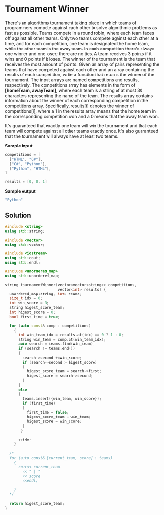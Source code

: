 # Tournament Winner

There's an algorithms tournament taking place in which teams of programmers compete against each other to solve algorithmic problems as fast as possible. Teams compete in a round robin, where each team faces off against all other teams. Only two teams compete against each other at a time, and for each competition, one team is designated the home team, while the other team is the away team. In each competition there's always one winner and one loser; there are no ties. A team receives 3 points if it wins and 0 points if it loses. The winner of the tournament is the team that receives the most amount of points.
Given an array of pairs representing the teams that have competed against each other and an array containing the results of each competition, write a function that returns the winner of the tournament. The input arrays are named competitions and results, respectively. The competitions array has elements in the form of **[homeTeam, awayTeam]**, where each team is a string of at most 30 characters representing the name of the team. The results  array contains information about the winner of each corresponding competition in the competitions  array. Specifically, results[i] denotes the winner of competitions[i], where a 1 in the results array means that the home team in the corresponding competition won and a 0 means that the away team won.

It's guaranteed that exactly one team will win the tournament and that each
team will compete against all other teams exactly once. It's also guaranteed
that the tournament will always have at least two teams.

**Sample input**

```C++
competitions = [
  ["HTML", "C#"],
  ["C#", "Python"],
  ["Python", "HTML"],
]

results = [0, 0, 1]
```

**Sample output**

```C++
"Python"
```

## Solution

```C++
#include <string>
using std::string;

#include <vector>
using std::vector;

#include <iostream>
using std::cout;
using std::endl;

#include <unordered_map>
using std::unordered_map;

string tournamentWinner(vector<vector<string>> competitions,
                        vector<int> results) {
  unordered_map<string, int> teams;
  size_t idx = 0;
  int win_score = 3;
  string higest_score_team;
  int higest_score = 0;
  bool first_time = true;
  
  for (auto const& comp : competitions)
    {
      int win_team_idx = results.at(idx) == 0 ? 1 : 0;      
      string win_team = comp.at(win_team_idx);
      auto search = teams.find(win_team);
      if (search != teams.end())
      {
        search->second +=win_score;
        if (search->second > higest_score)
        {
          higest_score_team = search->first;
          higest_score = search->second;
        }
      }
      else
      {
        teams.insert({win_team, win_score});
        if (first_time)
        {
          first_time = false;
          higest_score_team = win_team;
          higest_score = win_score;          
        }
       }     
      
      ++idx;      
    }
  
  /*
  for (auto const& [current_team, score] : teams)
    {
      cout<< current_team
        << " | "
        << score
        <<endl;
      
    }
  */
   
  return higest_score_team;
}

```
